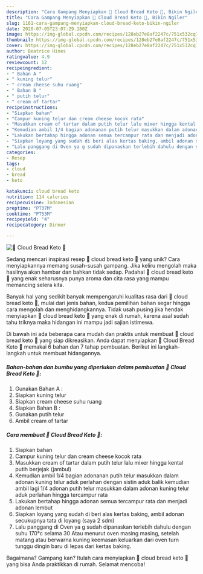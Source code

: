 ```yaml
---
description: "Cara Gampang Menyiapkan 💢 Cloud Bread Keto 💢, Bikin Ngiler"
title: "Cara Gampang Menyiapkan 💢 Cloud Bread Keto 💢, Bikin Ngiler"
slug: 1161-cara-gampang-menyiapkan-cloud-bread-keto-bikin-ngiler
date: 2020-07-05T23:07:29.180Z
image: https://img-global.cpcdn.com/recipes/128eb27e8af2247c/751x532cq70/💢-cloud-bread-keto-💢-foto-resep-utama.jpg
thumbnail: https://img-global.cpcdn.com/recipes/128eb27e8af2247c/751x532cq70/💢-cloud-bread-keto-💢-foto-resep-utama.jpg
cover: https://img-global.cpcdn.com/recipes/128eb27e8af2247c/751x532cq70/💢-cloud-bread-keto-💢-foto-resep-utama.jpg
author: Beatrice Hines
ratingvalue: 4.9
reviewcount: 12
recipeingredient:
- " Bahan A "
- " kuning telur"
- " cream cheese suhu ruang"
- " Bahan B "
- " putih telur"
- " cream of tartar"
recipeinstructions:
- "Siapkan bahan"
- "Campur kuning telur dan cream cheese kocok rata"
- "Masukkan cream of tartar dalam putih telur lalu mixer hingga kental putih berjejak (jambul)"
- "Kemudian ambil 1/4 bagian adonanan putih telur masukkan dalam adonan kuning telur aduk perlahan dengan sistin aduk balik kemudian ambil lagi 1/4 adonan putih telur masukkan dalam adonan kuning telur aduk perlahan hingga tercampur rata"
- "Lakukan bertahap hingga adonan semua tercampur rata dan menjadi adonan lembut"
- "Siapkan loyang yang sudah di beri alas kertas baking, ambil adonan secukupnya tata di loyang (saya 2 sdm)"
- "Lalu panggang di Oven ya g sudah dipanaskan terlebih dahulu dengan suhu 170°c selama 30 Atau menurut oven masing masing, setelah matang atau berwarna kuning keemasan keluarkan dari oven turn tunggu dingin baru di lepas dari kertas baking."
categories:
- Resep
tags:
- cloud
- bread
- keto

katakunci: cloud bread keto 
nutrition: 114 calories
recipecuisine: Indonesian
preptime: "PT37M"
cooktime: "PT53M"
recipeyield: "4"
recipecategory: Dinner

---
```



![💢 Cloud Bread Keto 💢](https://img-global.cpcdn.com/recipes/128eb27e8af2247c/751x532cq70/💢-cloud-bread-keto-💢-foto-resep-utama.jpg)

Sedang mencari inspirasi resep 💢 cloud bread keto 💢 yang unik? Cara menyiapkannya memang susah-susah gampang. Jika keliru mengolah maka hasilnya akan hambar dan bahkan tidak sedap. Padahal 💢 cloud bread keto 💢 yang enak seharusnya punya aroma dan cita rasa yang mampu memancing selera kita.



Banyak hal yang sedikit banyak mempengaruhi kualitas rasa dari 💢 cloud bread keto 💢, mulai dari jenis bahan, kedua pemilihan bahan segar hingga cara mengolah dan menghidangkannya. Tidak usah pusing jika hendak menyiapkan 💢 cloud bread keto 💢 yang enak di rumah, karena asal sudah tahu triknya maka hidangan ini mampu jadi sajian istimewa.


Di bawah ini ada beberapa cara mudah dan praktis untuk membuat 💢 cloud bread keto 💢 yang siap dikreasikan. Anda dapat menyiapkan 💢 Cloud Bread Keto 💢 memakai 6 bahan dan 7 tahap pembuatan. Berikut ini langkah-langkah untuk membuat hidangannya.

<!--inarticleads1-->

##### Bahan-bahan dan bumbu yang diperlukan dalam pembuatan 💢 Cloud Bread Keto 💢:

1. Gunakan  Bahan A :
1. Siapkan  kuning telur
1. Siapkan  cream cheese suhu ruang
1. Siapkan  Bahan B :
1. Gunakan  putih telur
1. Ambil  cream of tartar




<!--inarticleads2-->

##### Cara membuat 💢 Cloud Bread Keto 💢:

1. Siapkan bahan
1. Campur kuning telur dan cream cheese kocok rata
1. Masukkan cream of tartar dalam putih telur lalu mixer hingga kental putih berjejak (jambul)
1. Kemudian ambil 1/4 bagian adonanan putih telur masukkan dalam adonan kuning telur aduk perlahan dengan sistin aduk balik kemudian ambil lagi 1/4 adonan putih telur masukkan dalam adonan kuning telur aduk perlahan hingga tercampur rata
1. Lakukan bertahap hingga adonan semua tercampur rata dan menjadi adonan lembut
1. Siapkan loyang yang sudah di beri alas kertas baking, ambil adonan secukupnya tata di loyang (saya 2 sdm)
1. Lalu panggang di Oven ya g sudah dipanaskan terlebih dahulu dengan suhu 170°c selama 30 Atau menurut oven masing masing, setelah matang atau berwarna kuning keemasan keluarkan dari oven turn tunggu dingin baru di lepas dari kertas baking.




Bagaimana? Gampang kan? Itulah cara menyiapkan 💢 cloud bread keto 💢 yang bisa Anda praktikkan di rumah. Selamat mencoba!
